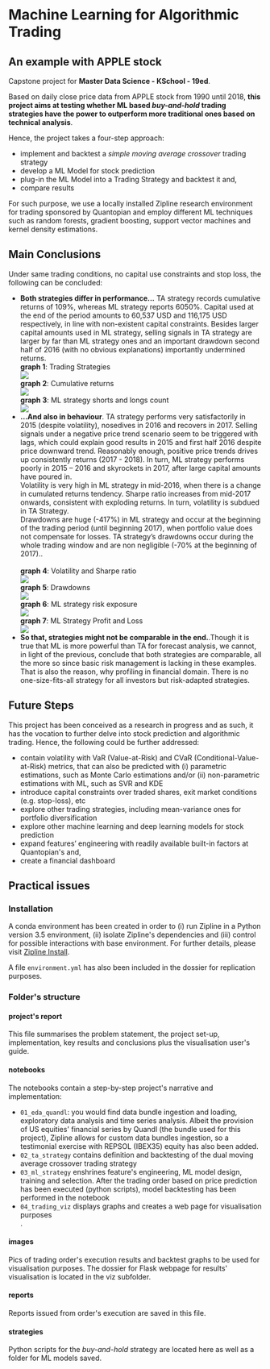 # Machine Learning for Algorithmic Trading
## An example with APPLE stock

Capstone project for **Master Data Science - KSchool - 19ed**.<br>

Based on daily close price data from APPLE stock from 1990 until 2018, **this project aims at testing whether ML based <i>buy-and-hold</i> trading strategies have the power to outperform more traditional ones based on technical analysis**. <br>

Hence, the project takes a four-step approach:
<ul>
    <li>implement and backtest a <i>simple moving average crossover</i> trading strategy</li>
    <li>develop a ML Model for stock prediction</li>
    <li>plug-in the ML Model into a Trading Strategy and backtest it and,</li>
    <li>compare results</li>
</ul>

For such purpose, we use a locally installed Zipline research environment for trading sponsored by Quantopian and employ different ML techniques such as random forests, gradient boosting, support vector machines and kernel density estimations.<br>



## Main Conclusions
Under same trading conditions, no capital use constraints and stop loss, the following can be concluded:
<ul>
    <li><b>Both strategies differ in performance...</b> TA strategy records cumulative returns of 109%, whereas ML strategy reports 6050%. Capital used at the end of the period amounts to 60,537 USD and 116,175 USD respectively, in line with non-existent capital constraints. Besides larger capital amounts used in ML strategy, selling signals in TA strategy are larger by far than ML strategy ones and an important drawdown second half of 2016 (with no obvious explanations) importantly undermined returns.</li>
    <b>graph 1</b>: Trading Strategies<br>
    <img src="images/viz/readme/strategies.png"><br>
    <b>graph 2</b>: Cumulative returns<br>
    <img src="images/viz/readme/cumulative_returns.png"><br>
    <b>graph 3</b>: ML strategy shorts and longs count<br>
    <img src="images/viz/readme/ml_shorts_longs.png"><br>
    <li><b>...And also in behaviour</b>. TA strategy performs very satisfactorily in 2015 (despite volatility), nosedives in 2016 and recovers in 2017. Selling signals under a negative price trend scenario seem to be triggered with lags, which could explain good results in 2015 and first half 2016 despite price downward trend. Reasonably enough, positive price trends drives up consistently returns (2017 - 2018). In turn, ML strategy performs poorly in 2015 – 2016 and skyrockets in 2017, after large capital amounts have poured in.<br>
Volatility is very high in ML strategy in mid-2016, when there is a change in cumulated returns tendency. Sharpe ratio increases from mid-2017 onwards, consistent with exploding returns. In turn, volatility is subdued in TA Strategy.<br>
Drawdowns are huge (-417%) in ML strategy and occur at the beginning of the trading period (until beginning 2017), when portfolio value does not compensate for losses. TA strategy’s drawdowns occur during the whole trading window and are non negligible (-70% at the beginning of 2017)..</li><br>
    <b>graph 4</b>: Volatility and Sharpe ratio<br>
    <img src="images/viz/readme/rolling_volatility.png"><br>
    <b>graph 5</b>: Drawdowns<br>
    <img src="images/viz/readme/drawdowns.png"><br>
    <b>graph 6</b>: ML strategy risk exposure<br>
    <img src="images/viz/readme/ml_exposure.png"><br>
    <b>graph 7</b>: ML Strategy Profit and Loss<br>
    <img src="images/viz/readme/ml_PnL.png"></li>
    <li><b>So that, strategies might not be comparable in the end.</b>.Though it is true that ML is more powerful than TA for forecast analysis, we cannot, in light of the previous, conclude that both strategies are comparable, all the more so since basic risk management is lacking in these examples. That is also the reason, why profiling in financial domain. There is no one-size-fits-all strategy for all investors but risk-adapted strategies.</li>

</ul>


## Future Steps
This project has been conceived as a research in progress and as such, it has the vocation to further delve into stock prediction and algorithmic trading. Hence, the following could be further addressed:<br>

<ul>
    <li>contain volatility with VaR (Value-at-Risk) and CVaR (Conditional-Value-at-Risk) metrics, that can also be predicted with (i) parametric estimations, such as Monte Carlo estimations and/or (ii) non-parametric estimations with ML, such as SVR and KDE</li>
    <li>introduce capital constraints over traded shares, exit market conditions (e.g. stop-loss), etc</li>
    <li>explore other trading strategies, including mean-variance ones for portfolio diversification</li>
    <li>explore other machine learning and deep learning models for stock prediction</li>
    <li>expand features’ engineering  with readily available built-in factors at Quantopian's and,</li>
    <li>create a financial dashboard</li>
</ul>



## Practical issues
### Installation

A conda environment has been created in order to (i) run Zipline in a Python version 3.5 environment, (ii) isolate Zipline's dependencies and (iii) control for possible interactions with base environment. For further details, please visit [Zipline Install](https://www.zipline.io/install.html).<br>

A file `environment.yml` has also been included in the dossier for replication purposes.<br>



### Folder's structure
#### project's report
This file summarises the problem statement, the project set-up, implementation, key results and conclusions plus the visualisation user's guide.<br>

#### notebooks
The notebooks contain a step-by-step project's narrative and implementation:
<ul>
    <li><code>01_eda_quandl</code>: you would find data bundle ingestion and loading, exploratory data analysis and time series analysis. Albeit the provision of US equities' financial series by Quandl (the bundle used for this project), Zipline allows for custom data bundles ingestion, so a testimonial exercise with REPSOL (IBEX35) equity has also been added.</li>
    <li><code>02_ta_strategy</code> contains definition and backtesting of the dual moving average crossover trading strategy</li>
    <li><code>03_ml_strategy</code> enshrines feature's engineering, ML model design, training and selection. After the trading order based on price prediction has been executed (python scripts), model backtesting has been performed in the notebook</li>
    <li><code>04_trading_viz</code> displays graphs and creates a web page for visualisation purposes</li>.
</ul>

#### images
Pics of trading order's execution results and backtest graphs to be used for visualisation purposes. The dossier for Flask webpage for results' visualisation is located in the viz subfolder.<br>

#### reports
Reports issued from order's execution are saved in this file.<br>

#### strategies
Python scripts for the *buy-and-hold* strategy are located here as well as a folder for ML models saved.<br>
